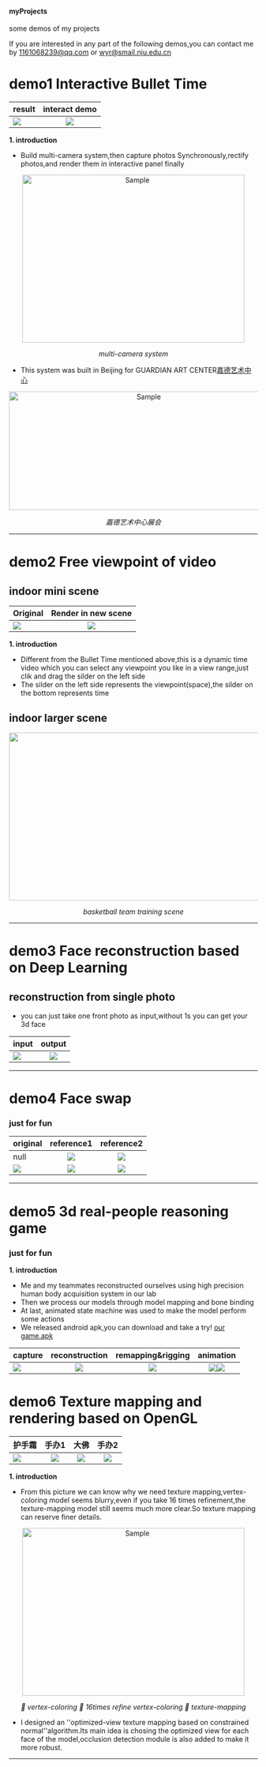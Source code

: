#### myProjects
some demos of my projects

If you are interested in any part of the following demos,you can contact me by 1161068239@qq.com or wyr@smail.nju.edu.cn


# demo1  **Interactive Bullet Time**
result|interact demo
---|:--:
![](https://github.com/2013211543/myProjects/blob/master/demos/0115-2.gif)|![](https://github.com/2013211543/myProjects/blob/master/demos/0115.gif)

**1. introduction**
- Build multi-camera system,then capture photos Synchronously,rectify photos,and render them in interactive panel finally
<p align="center">
    <img src="https://github.com/2013211543/myProjects/blob/master/demos/12.jpg" alt="Sample"  width="450" height="340">
    <p align="center">
        <em>multi-camera system</em>
    </p>
</p>

- This system was built in Beijing for GUARDIAN ART CENTER[嘉德艺术中心](http://www.cguardianart.com/shows.php?id=25)
<p align="center">
    <img src="https://github.com/2013211543/myProjects/blob/master/demos/大雅宝.png" alt="Sample"  width="550" height="240">
    <p align="center">
        <em>嘉德艺术中心展会</em>
    </p>
</p>

---
# demo2  **Free viewpoint of video**

## indoor mini scene

Original|Render in new scene
---|:--:
![](https://github.com/2013211543/myProjects/blob/master/demos/0114-2.gif)|![](https://github.com/2013211543/myProjects/blob/master/demos/0114.gif)

**1. introduction**
- Different from the Bullet Time mentioned above,this is a dynamic time video which you can select any viewpoint you like in a view range,just clik and drag the silder on the left side
- The silder on the left side represents the viewpoint(space),the silder on the bottom represents time

## indoor larger scene
<p align="center">
    <img src="https://github.com/2013211543/myProjects/blob/master/demos/0115-4.gif" alt="" width="600" height="340">
    <p align="center">
        <em>basketball team training scene</em>
    </p>
</p>


---
# demo3  **Face reconstruction based on Deep Learning**

## reconstruction from single photo
- you can just take one front photo as input,without 1s you can get your 3d face

input|output
---|:--:
![](https://github.com/2013211543/myProjects/blob/master/demos/yidi.jpg)|![](https://github.com/2013211543/myProjects/blob/master/demos/demo1.gif)</center>


---
# demo4  **Face swap**

### just for fun

original|reference1|reference2
---|:--:|:--:
 null|![](https://github.com/2013211543/myProjects/blob/master/demos/lyf.png)|![](https://github.com/2013211543/myProjects/blob/master/demos/tlp.jpg)
 ![](https://github.com/2013211543/myProjects/blob/master/demos/demo3small.gif)|![](https://github.com/2013211543/myProjects/blob/master/demos/demo3-1small.gif)|![](https://github.com/2013211543/myProjects/blob/master/demos/demo3-2small.gif)

---
# demo5  **3d real-people reasoning game**

### just for fun

**1. introduction**
- Me and my teammates reconstructed ourselves using high precision human body acquisition system in our lab
- Then we process our models through model mapping and bone binding 
- At last, animated state machine was used to make the model perform some actions
- We released android apk,you can download and take a try!
[our game.apk](https://drive.google.com/file/d/1dW38sMQTCv5-DcXqo3xVKJqTBD8pbdVc/view?usp=sharing)

capture|reconstruction|remapping&rigging|animation
---|:--:|:---:|:---:
![](https://github.com/2013211543/myProjects/blob/master/demos/caiji.png)|![](https://github.com/2013211543/myProjects/blob/master/demos/reconstruction2.png)|![](https://github.com/2013211543/myProjects/blob/master/demos/3d.png)|![](https://github.com/2013211543/myProjects/blob/master/template.gif)![](https://github.com/2013211543/myProjects/blob/master/demos/3d.gif)


# demo6 **Texture mapping and rendering based on OpenGL**
护手霜|手办1|大佛|手办2
---|:--:|:---:|:---:
![](https://github.com/2013211543/myProjects/blob/master/demos/hushoushuang.gif)|![](https://github.com/2013211543/myProjects/blob/master/demos/kona2.gif)|![](https://github.com/2013211543/myProjects/blob/master/demos/dafo.gif)|![](https://github.com/2013211543/myProjects/blob/master/demos/duncan2.gif)


**1. introduction**
- From this picture we can know why we need texture mapping,vertex-coloring model seems blurry,even if you take 16 times refinement,the texture-mapping model still seems much more clear.So texture mapping can reserve finer details.


<p align="center">
    <img src="https://github.com/2013211543/myProjects/blob/master/demos/whytexturemapping.png" alt="Sample"  width="450" height="340">
    <p align="center">
        <em>🥇 vertex-coloring  🥈 16times refine vertex-coloring  🥉 texture-mapping</em>
    </p>
</p>

- I designed an ''optimized-view texture mapping based on constrained normal''algorithm.Its main idea is chosing the optimized view for each face of the model,occlusion detection module is also added to make it more robust.
---

